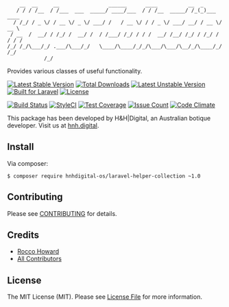 ```
    __  __     __                ______      ____          __  _           
   / / / /__  / /___  ___  _____/ ____/___  / / /__  _____/ /_(_)___  ____ 
  / /_/ / _ \/ / __ \/ _ \/ ___/ /   / __ \/ / / _ \/ ___/ __/ / __ \/ __ \
 / __  /  __/ / /_/ /  __/ /  / /___/ /_/ / / /  __/ /__/ /_/ / /_/ / / / /
/_/ /_/\___/_/ .___/\___/_/   \____/\____/_/_/\___/\___/\__/_/\____/_/ /_/ 
            /_/                                                            
```

Provides various classes of useful functionality.

[![Latest Stable Version](https://poser.pugx.org/hnhdigital-os/laravel-helper-collection/v/stable.svg)](https://packagist.org/packages/hnhdigital-os/laravel-helper-collection) [![Total Downloads](https://poser.pugx.org/hnhdigital-os/laravel-helper-collection/downloads.svg)](https://packagist.org/packages/hnhdigital-os/laravel-helper-collection) [![Latest Unstable Version](https://poser.pugx.org/hnhdigital-os/laravel-helper-collection/v/unstable.svg)](https://packagist.org/packages/hnhdigital-os/laravel-helper-collection) [![Built for Laravel](https://img.shields.io/badge/Built_for-Laravel-green.svg)](https://laravel.com/) [![License](https://poser.pugx.org/hnhdigital-os/laravel-helper-collection/license.svg)](https://packagist.org/packages/hnhdigital-os/laravel-helper-collection)

[![Build Status](https://travis-ci.org/hnhdigital-os/laravel-helper-collection.svg?branch=master)](https://travis-ci.org/hnhdigital-os/laravel-helper-collection) [![StyleCI](https://styleci.io/repos/60137219/shield?branch=master)](https://styleci.io/repos/60137219) [![Test Coverage](https://codeclimate.com/github/hnhdigital-os/laravel-helper-collection/badges/coverage.svg)](https://codeclimate.com/github/hnhdigital-os/laravel-helper-collection/coverage) [![Issue Count](https://codeclimate.com/github/hnhdigital-os/laravel-helper-collection/badges/issue_count.svg)](https://codeclimate.com/github/hnhdigital-os/laravel-helper-collection) [![Code Climate](https://codeclimate.com/github/hnhdigital-os/laravel-helper-collection/badges/gpa.svg)](https://codeclimate.com/github/hnhdigital-os/laravel-helper-collection) 

This package has been developed by H&H|Digital, an Australian botique developer. Visit us at [hnh.digital](http://hnh.digital).

## Install

Via composer:

`$ composer require hnhdigital-os/laravel-helper-collection ~1.0`

## Contributing

Please see [CONTRIBUTING](https://github.com/hnhdigital-os/laravel-helper-collection/blob/master/CONTRIBUTING.md) for details.

## Credits

* [Rocco Howard](https://github.com/RoccoHoward)
* [All Contributors](https://github.com/hnhdigital-os/laravel-helper-collection/contributors)

## License

The MIT License (MIT). Please see [License File](https://github.com/hnhdigital-os/laravel-helper-collection/blob/master/LICENSE) for more information.
